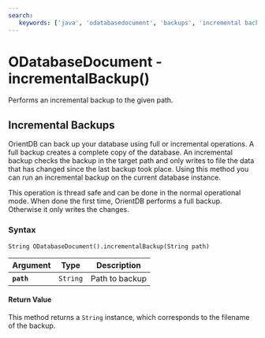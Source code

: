 ```yaml
---
search:
   keywords: ['java', 'odatabasedocument', 'backups', 'incremental backup', 'incrementalbackup']
---
```


# ODatabaseDocument - incrementalBackup()

Performs an incremental backup to the given path.

## Incremental Backups

OrientDB can back up your database using full or incremental operations.  A full backup creates a complete copy of the database.  An incremental backup checks the backup in the target path and only writes to file the data that has changed since the last backup took place.  Using this method you can run an incremental backup on the current database instance.

This operation is thread safe and can be done in the normal operational mode.  When done the first time, OrientDB performs a full backup.  Otherwise it only writes the changes.

### Syntax

```
String ODatabaseDocument().incrementalBackup(String path)
```

| Argument | Type | Description |
|---|---|---|
| **`path`** | `String` | Path to backup |


#### Return Value

This method returns a `String` instance, which corresponds to the filename of the backup.
